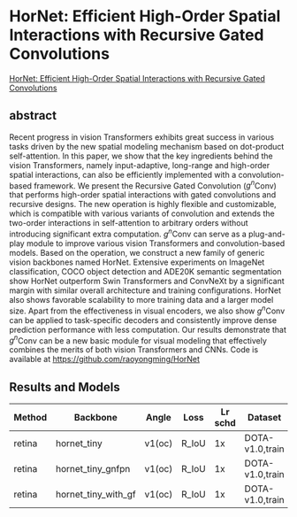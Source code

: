 # HorNet: Efficient High-Order Spatial Interactions with Recursive Gated Convolutions

[HorNet: Efficient High-Order Spatial Interactions with Recursive Gated Convolutions](http://arxiv.org/abs/2207.14284)

## abstract

Recent progress in vision Transformers exhibits great success in various tasks driven by the new spatial modeling mechanism based on dot-product self-attention. In this paper, we show that the key ingredients behind the vision Transformers, namely input-adaptive, long-range and high-order spatial interactions, can also be efficiently implemented with a convolution-based framework. We present the Recursive Gated Convolution ($\textit{g}^\textit{n}$Conv) that performs high-order spatial interactions with gated convolutions and recursive designs. The new operation is highly flexible and customizable, which is compatible with various variants of convolution and extends the two-order interactions in self-attention to arbitrary orders without introducing significant extra computation. $\textit{g}^\textit{n}$Conv can serve as a plug-and-play module to improve various vision Transformers and convolution-based models. Based on the operation, we construct a new family of generic vision backbones named HorNet. Extensive experiments on ImageNet classification, COCO object detection and ADE20K semantic segmentation show HorNet outperform Swin Transformers and ConvNeXt by a significant margin with similar overall architecture and training configurations. HorNet also shows favorable scalability to more training data and a larger model size. Apart from the effectiveness in visual encoders, we also show $\textit{g}^\textit{n}$Conv can be applied to task-specific decoders and consistently improve dense prediction performance with less computation. Our results demonstrate that $\textit{g}^\textit{n}$Conv can be a new basic module for visual modeling that effectively combines the merits of both vision Transformers and CNNs. Code is available at https://github.com/raoyongming/HorNet

## Results and Models

| Method | Backbone            | Angle  | Loss  | Lr schd | Dataset         | preprocess    | $AP_{0.5}$ | $AP_{0.75}$ | $mAP$ |
| ------ | ------------------- | ------ | ----- | ------- | --------------- | ------------- | ---------- | ----------- | ----- |
| retina | hornet_tiny         | v1(oc) | R_IoU | 1x      | DOTA-v1.0,train | 1024x1024,512 | 70.40      | 40.92       | 40.74 |
| retina | hornet_tiny_gnfpn   | v1(oc) | R_IoU | 1x      | DOTA-v1.0,train | 1024x1024,512 | 67.81      | 36.66       | 38.18 |
| retina | hornet_tiny_with_gf | v1(oc) | R_IoU | 1x      | DOTA-v1.0,train | 1024x1024,512 | 70.02      | 39.24       | 40.03 |

